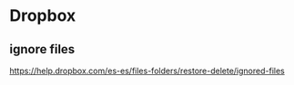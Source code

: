 # Dropbox

## ignore files

https://help.dropbox.com/es-es/files-folders/restore-delete/ignored-files
